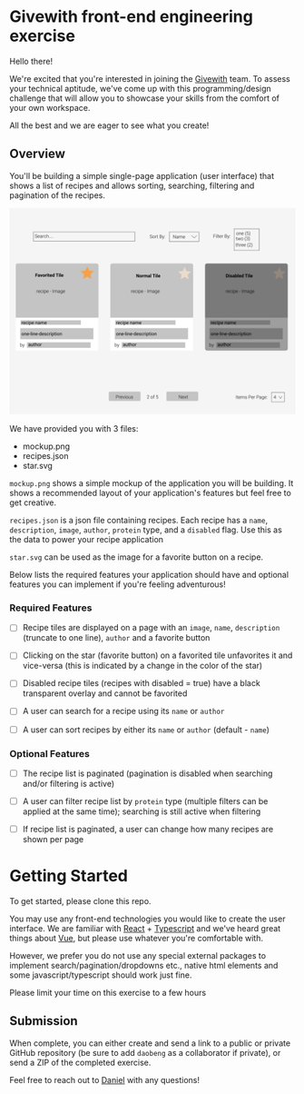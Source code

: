 # Givewith front-end engineering exercise
Hello there!

We're excited that you're interested in joining the [Givewith](https://www.givewith.com/) team. To assess your technical aptitude, we've come up with this programming/design challenge that will allow you to showcase your skills from the comfort of your own workspace.

All the best and we are eager to see what you create!

## Overview
You'll be building a simple single-page application (user interface) that shows a list of recipes and allows sorting, searching, filtering and pagination of the recipes.

![Mockup](mockup.png)

We have provided you with 3 files:
- mockup.png
- recipes.json
- star.svg

`mockup.png` shows a simple mockup of the application you will be building. It shows a recommended layout of your application's features but feel free to get creative.

`recipes.json` is a json file containing recipes. Each recipe has a `name`, `description`, `image`, `author`, `protein` type, and a `disabled` flag. Use this as the data to power your recipe application

`star.svg` can be used as the image for a favorite button on a recipe.

Below lists the required features your application should have and optional features you can implement if you're feeling adventurous!

### Required Features
- [ ] Recipe tiles are displayed on a page with an `image`, `name`, `description` (truncate to one line), `author` and a favorite button

- [ ] Clicking on the star (favorite button) on a favorited tile unfavorites it and vice-versa (this is indicated by a change in the color of the star)

- [ ] Disabled recipe tiles (recipes with disabled = true) have a black transparent overlay and cannot be favorited

- [ ] A user can search for a recipe using its `name` or `author`

- [ ] A user can sort recipes by either its `name` or `author` (default - `name`)

### Optional Features
- [ ] The recipe list is paginated (pagination is disabled when searching and/or filtering is active)

- [ ] A user can filter recipe list by `protein` type (multiple filters can be applied at the same time); searching is still active when filtering

- [ ] If recipe list is paginated, a user can change how many recipes are shown per page

# Getting Started

To get started, please clone this repo.

You may use any front-end technologies you would like to create the user interface. We are familiar with [React](https://reactjs.org/) + [Typescript](https://www.typescriptlang.org/) and we've heard great things about [Vue](https://vuejs.org/), but please use whatever you're comfortable with.

However, we prefer you do not use any special external packages to implement search/pagination/dropdowns etc., native html elements and some javascript/typescript should work just fine.

Please limit your time on this exercise to a few hours

## Submission

When complete, you can either create and send a link to a public or private GitHub repository (be sure to add `daobeng` as a collaborator if private), or send a ZIP of the completed exercise.

Feel free to reach out to [Daniel](mailto:daniel@givewith.com) with any questions!
